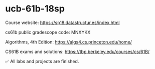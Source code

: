 # ucb-61b-18sp

Course website: https://sp18.datastructur.es/index.html

cs61b public gradescope code: MNXYKX

Algorithms, 4th Edition: https://algs4.cs.princeton.edu/home/

CS61B exams and solutions: https://tbp.berkeley.edu/courses/cs/61B/

✅ All labs and projects are finished.
